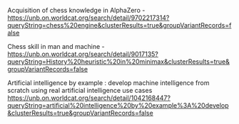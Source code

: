 Acquisition of chess knowledge in AlphaZero - https://unb.on.worldcat.org/search/detail/9702217314?queryString=chess%20engine&clusterResults=true&groupVariantRecords=false

Chess skill in man and machine - https://unb.on.worldcat.org/search/detail/9017135?queryString=History%20heuristic%20in%20minimax&clusterResults=true&groupVariantRecords=false

Artificial intelligence by example : develop machine intelligence from scratch using real artificial intelligence use cases https://unb.on.worldcat.org/search/detail/1042168447?queryString=artificial%20intelligence%20by%20example%3A%20develop&clusterResults=true&groupVariantRecords=false